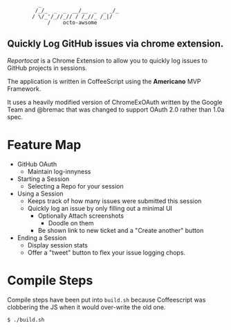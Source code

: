               _                         
             /_/_  _  _  __/__  _  _ _/_
            / \/_'/_//_// / /_//_ /_|/  
                 /    octo-awsome                     

## Quickly Log GitHub issues via chrome extension. 

*Reportocat* is a Chrome Extension to allow you to quickly log issues to GitHub projects in sessions.

The application is written in CoffeeScript using the **Americano** MVP Framework. 

It uses a heavily modified version of ChromeExOAuth written by the Google Team and @bremac that was changed
to support OAuth 2.0 rather than 1.0a spec.

# Feature Map

 - GitHub OAuth
    - Maintain log-innyness
 - Starting a Session
    - Selecting a Repo for your session
 - Using a Session
    - Keeps track of how many issues were submitted this session
    - Quickly log an issue by only filling out a minimal UI
        - Optionally Attach screenshots
            - Doodle on them
        - Be shown link to new ticket and a "Create another" button
 - Ending a Session
    - Display session stats
    - Offer a "tweet" button to flex your issue logging chops.
 
# Compile Steps

Compile steps have been put into `build.sh` because Coffeescript was clobbering the JS when it would over-write the old one.

    $ ./build.sh